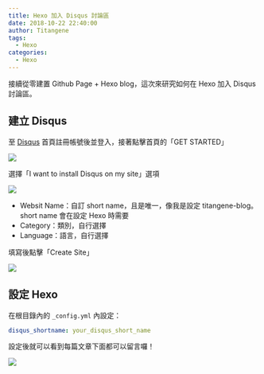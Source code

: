 ```yaml
---
title: Hexo 加入 Disqus 討論區
date: 2018-10-22 22:40:00
author: Titangene
tags:
  - Hexo
categories:
  - Hexo
---
```


接續從零建置 Github Page + Hexo blog，這次來研究如何在 Hexo 加入 Disqus 討論區。

<!-- more -->

## 建立 Disqus
至 [Disqus](https://disqus.com/) 首頁註冊帳號後並登入，接著點擊首頁的「GET STARTED」

![](/images/hexo-disqus/disqus-home-page.png)

選擇「I want to install Disqus on my site」選項

![](/images/hexo-disqus/disqus-on-my-site.png)

- Websit Name：自訂 short name，且是唯一，像我是設定 titangene-blog。short name 會在設定 Hexo 時需要
- Category：類別，自行選擇
- Language：語言，自行選擇

填寫後點擊「Create Site」

![](/images/hexo-disqus/disqus-create-a-new-site.png)

## 設定 Hexo
在根目錄內的 `_config.yml` 內設定：

```yaml
disqus_shortname: your_disqus_short_name
```

設定後就可以看到每篇文章下面都可以留言囉！

![](/images/hexo-disqus/disqus-hexo.png)